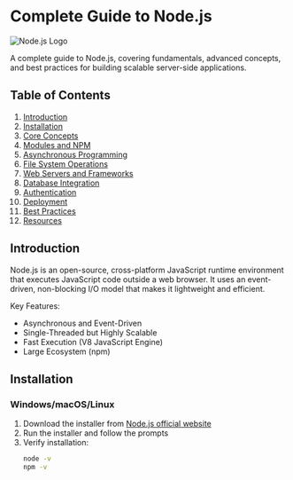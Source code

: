 # Complete Guide to Node.js

![Node.js Logo](https://nodejs.org/static/images/logo.svg)

A complete guide to Node.js, covering fundamentals, advanced concepts, and best practices for building scalable server-side applications.

## Table of Contents
1. [Introduction](#introduction)
2. [Installation](#installation)
3. [Core Concepts](#core-concepts)
4. [Modules and NPM](#modules-and-npm)
5. [Asynchronous Programming](#asynchronous-programming)
6. [File System Operations](#file-system-operations)
7. [Web Servers and Frameworks](#web-servers-and-frameworks)
8. [Database Integration](#database-integration)
9. [Authentication](#authentication)
10. [Deployment](#deployment)
11. [Best Practices](#best-practices)
12. [Resources](#resources)

## Introduction
Node.js is an open-source, cross-platform JavaScript runtime environment that executes JavaScript code outside a web browser. It uses an event-driven, non-blocking I/O model that makes it lightweight and efficient.

Key Features:
- Asynchronous and Event-Driven
- Single-Threaded but Highly Scalable
- Fast Execution (V8 JavaScript Engine)
- Large Ecosystem (npm)

## Installation
### Windows/macOS/Linux
1. Download the installer from [Node.js official website](https://nodejs.org/)
2. Run the installer and follow the prompts
3. Verify installation:
   ```bash
   node -v
   npm -v
